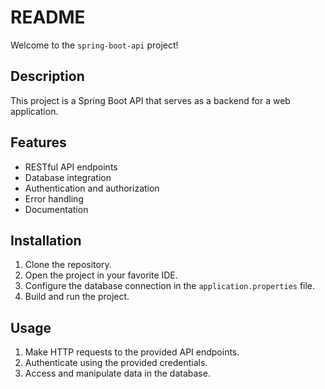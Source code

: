 # README

Welcome to the `spring-boot-api` project!

## Description

This project is a Spring Boot API that serves as a backend for a web application.

## Features

- RESTful API endpoints
- Database integration
- Authentication and authorization
- Error handling
- Documentation

## Installation

1. Clone the repository.
2. Open the project in your favorite IDE.
3. Configure the database connection in the `application.properties` file.
4. Build and run the project.

## Usage

1. Make HTTP requests to the provided API endpoints.
2. Authenticate using the provided credentials.
3. Access and manipulate data in the database.
